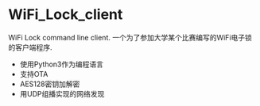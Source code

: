 # WiFi_Lock_client
WiFi Lock command line client.
一个为了参加大学某个比赛编写的WiFi电子锁的客户端程序.
- 使用Python3作为编程语言
- 支持OTA
- AES128密钥加解密
- 用UDP组播实现的网络发现
